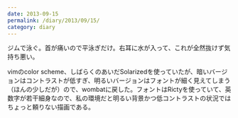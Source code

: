 ```yaml
---
date: 2013-09-15
permalink: /diary/2013/09/15/
category: diary
---
```


ジムで泳ぐ。首が痛いので平泳ぎだけ。右耳に水が入って、これが全然抜けず気持ち悪い。

vimのcolor scheme、しばらくのあいだSolarizedを使っていたが、暗いバージョンはコントラストが低すぎ、明るいバージョンはフォントが細く見えてしまう（ほんの少しだが）ので、wombatに戻した。フォントはRictyを使っていて、英数字が若干細身なので、私の環境だと明るい背景かつ低コントラストの状況ではちょっと頼りない描画である。
